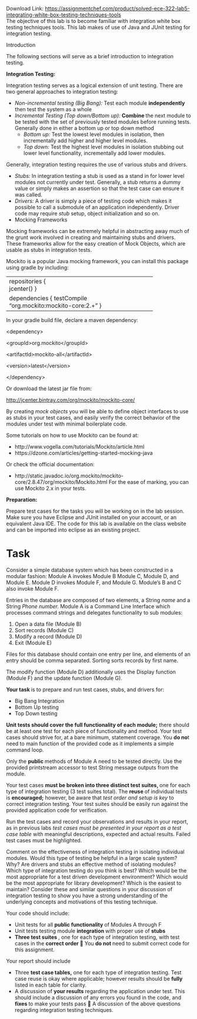 Download Link: https://assignmentchef.com/product/solved-ece-322-lab5-integrating-white-box-testing-techniques-tools
<br>
The objective of this lab is to become familiar with integration white box testing techniques tools. This lab makes of use of Java and JUnit testing for integration testing.

Introduction

The following sections will serve as a brief introduction to integration testing.

<strong>Integration Testing: </strong>

Integration testing serves as a logical extension of unit testing. There are two general approaches to integration testing:

<ul>

 <li><em>Non-incremental testing (Big Bang): </em>Test each module <strong>independently </strong>then test the system as a whole</li>

 <li><em>Incremental Testing (Top down/Bottom up): </em><strong>Combine </strong>the next module to be tested with the set of previously tested modules before running tests. Generally done in either a bottom up or top down method

  <ul>

   <li><em>Bottom up: </em>Test the lowest level modules in isolation, then incrementally add higher and higher level modules.</li>

   <li><em>Top down: </em>Test the highest level modules in isolation stubbing out lower level functionality, incrementally add lower modules.</li>

  </ul></li>

</ul>

Generally, integration testing requires the use of various stubs and drivers.

<ul>

 <li><em>Stubs: </em>In integration testing a stub is used as a stand in for lower level modules not currently under test. Generally, a stub returns a dummy value or simply makes an assertion so that the test case can ensure it was called.</li>

 <li><em>Drivers:</em> A driver is simply a piece of testing code which makes it possible to call a submodule of an application independently. Driver code may require <em>stub </em>setup, object initialization and so on.</li>

 <li>Mocking Frameworks</li>

</ul>

Mocking frameworks can be extremely helpful in abstracting away much of the grunt work involved in creating and maintaining stubs and drivers. These frameworks allow for the easy creation of Mock Objects, which are usable as stubs in integration tests.

Mockito is a popular Java mocking framework, you can install this package using gradle by including:

<table width="368">

 <tbody>

  <tr>

   <td width="143">repositories { jcenter() }</td>

   <td width="224"> </td>

  </tr>

  <tr>

   <td colspan="2" width="368">dependencies { testCompile “org.mockito:mockito-core:2.+” }</td>

  </tr>

 </tbody>

</table>




In your gradle build file, declare a maven dependency:

&lt;dependency&gt;

&lt;groupId&gt;org.mockito&lt;/groupId&gt;

&lt;artifactId&gt;mockito-all&lt;/artifactId&gt;

&lt;version&gt;latest&lt;/version&gt;

&lt;/dependency&gt;

Or download the latest jar file from:

http://jcenter.bintray.com/org/mockito/mockito-core/

By creating <em>mock objects </em>you will be able to define object interfaces to use as stubs in your test cases, and easily verify the correct behavior of the modules under test with minimal boilerplate code.

Some tutorials on how to use Mockito can be found at:

<ul>

 <li>http://www.vogella.com/tutorials/Mockito/article.html</li>

 <li>https://dzone.com/articles/getting-started-mocking-java</li>

</ul>

Or check the official documentation:

<ul>

 <li>http://static.javadoc.io/org.mockito/mockito-core/2.8.47/org/mockito/Mockito.html For the ease of marking, you can use Mockito 2.x in your tests. <strong> </strong></li>

</ul>

<strong>Preparation: </strong>

Prepare test cases for the tasks you will be working on in the lab session. Make sure you have Eclipse and JUnit installed on your account, or an equivalent Java IDE. The code for this lab is available on the class website and can be imported into eclipse as an existing project.

<h1>Task</h1>

Consider a simple database system which has been constructed in a modular fashion: Module A invokes Module B Module C, Module D, and Module E. Module D invokes Module F, and Module G. Module’s B and C also invoke Module F.

Entries in the database are composed of two elements, a String <em>name </em>and a String <em>Phone number. </em>Module A is a Command Line Interface which processes command strings and delegates functionality to sub modules:

<ol>

 <li>Open a data file (Module B)</li>

 <li>Sort records (Module C)</li>

 <li>Modify a record (Module D)</li>

 <li>Exit (Module E)</li>

</ol>

Files for this database should contain one entry per line, and elements of an entry should be comma separated. Sorting sorts records by first name.

The modify function (Module D) additionally uses the Display function (Module F) and the update function (Module G).

<strong>    Your task </strong>is to prepare and run test cases, stubs, and drivers for:

<ul>

 <li>Big Bang Integration</li>

 <li>Bottom Up testing</li>

 <li>Top Down testing</li>

</ul>

<strong>    Unit tests should cover the full functionality of each module;</strong> there should be at least one test for each piece of functionality and method. Your test cases should strive for, at a bare minimum, statement coverage. You <strong>do no</strong>t need to main function of the provided code as it implements a simple command loop.

Only the <strong>public </strong>methods of Module A need to be tested directly. Use the provided printstream accessor to test String message outputs from the module.

Your test cases <strong>must be broken into three distinct test suites, </strong>one for each type of integration testing (3 test suites total). The <strong>reuse </strong>of individual tests is <strong>encouraged;</strong> however, be aware that <em>test order and setup is key </em>to correct integration testing. Your test suites should be easily run against the provided application code for verification.

Run the test cases and record your observations and results in your report, as in previous labs <em>test cases must be presented in your report as a test case table </em>with meaningful descriptions, expected and actual results. Failed test cases must be highlighted.

Comment on the effectiveness of integration testing in isolating individual modules. Would this type of testing be helpful in a large scale system? Why? Are drivers and stubs an effective method of isolating modules? Which type of integration testing do you think is best? Which would be the most appropriate for a test driven development environment? Which would be the most appropriate for library development? Which is the easiest to maintain? Consider these and similar questions in your discussion of integration testing to show you have a strong understanding of the underlying concepts and motivations of this testing technique.

Your code should include:

<ul>

 <li>Unit tests for all <strong>public functionality </strong>of Modules A through F</li>

 <li>Unit tests testing module <strong>integration </strong>with proper use of <strong>stubs </strong></li>

 <li><strong>Three test suites </strong>, one for each type of integration testing, with test cases in the <strong>correct order </strong> You <strong>do not </strong>need to submit correct code for this assignment.</li>

</ul>

Your report should include

<ul>

 <li>Three <strong>test case tables,</strong> one for each type of integration testing. Test case reuse is okay where applicable; however results should be <strong>fully </strong>listed in each table for clarity.</li>

 <li>A discussion of <strong>your results </strong>regarding the application under test. This should include a discussion of any errors you found in the code, and <strong>fixes </strong>to make your tests pass  A discussion of the above questions regarding integration testing techniques.</li>

</ul>

<strong> </strong>